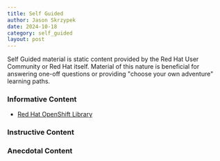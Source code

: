 ```yaml
---
title: Self Guided
author: Jason Skrzypek
date: 2024-10-18
category: self_guided
layout: post
---
```


Self Guided material is static content provided by the Red Hat User Community or Red Hat itself. Material of this nature is beneficial for answering one-off questions or providing "choose your own adventure" learning paths.

### Informative Content

* [Red Hat OpenShift Library](https://access.redhat.com/articles/7052429?extIdCarryOver=true&sc_cid=7013a000003ScmnAAC)

### Instructive Content

### Anecdotal Content